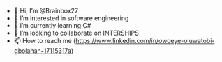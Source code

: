 - 👋 Hi, I’m @Brainbox27
- 👀 I’m interested in software engineering
- 🌱 I’m currently learning C#
- 💞️ I’m looking to collaborate on INTERSHIPS
- 📫 How to reach me (https://www.linkedin.com/in/owoeye-oluwatobi-gbolahan-17115317a)

<!---
Brainbox27/Brainbox27 is a ✨ special ✨ repository because its `README.md` (this file) appears on your GitHub profile.
You can click the Preview link to take a look at your changes.
--->

